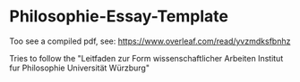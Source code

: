 # Philosophie-Essay-Template

Too see a compiled pdf, see:
https://www.overleaf.com/read/yvzmdksfbnhz

Tries to follow the "Leitfaden zur Form wissenschaftlicher Arbeiten Institut fur Philosophie Universität Würzburg"

